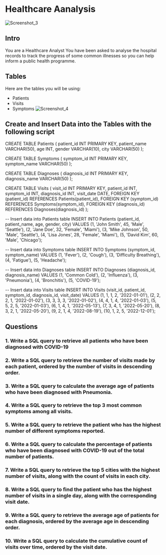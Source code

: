 # Healthcare Aanalysis
![Screenshot_3](https://github.com/yessoufouabdel/Challenge_7_Health_Analysis/assets/5968266/cb09936d-46db-46b1-9d8d-c7719a7c898b)
## Intro
You are a Healthcare Analyst
You have been asked to analyse the hospital records to track the progress of some common illnesses so you can help inform a public health programme.

## Tables
Here are the tables you will be using:
* Patients
* Visits
* Symptoms
  ![Screenshot_4](https://github.com/yessoufouabdel/Challenge_7_Health_Analysis/assets/5968266/3a0e032e-01a6-4e39-8610-1f934d6708bb)


  

## Create and Insert Data into the Tables with the following script
  CREATE TABLE Patients (
  patient_id INT PRIMARY KEY,
  patient_name VARCHAR(50),
  age INT,
  gender VARCHAR(10),
  city VARCHAR(50)
  );
  
  CREATE TABLE Symptoms (
  symptom_id INT PRIMARY KEY,
  symptom_name VARCHAR(50)
  );
  
  CREATE TABLE Diagnoses (
  diagnosis_id INT PRIMARY KEY,
  diagnosis_name VARCHAR(50)
  );
  
  CREATE TABLE Visits (
  visit_id INT PRIMARY KEY,
  patient_id INT,
  symptom_id INT,
  diagnosis_id INT,
  visit_date DATE,
  FOREIGN KEY (patient_id) REFERENCES Patients(patient_id),
  FOREIGN KEY (symptom_id) REFERENCES Symptoms(symptom_id),
  FOREIGN KEY (diagnosis_id) REFERENCES Diagnoses(diagnosis_id)
  );
  
  -- Insert data into Patients table
  INSERT INTO Patients (patient_id, patient_name, age, gender, city)
  VALUES
  (1, 'John Smith', 45, 'Male', 'Seattle'),
  (2, 'Jane Doe', 32, 'Female', 'Miami'),
  (3, 'Mike Johnson', 50, 'Male', 'Seattle'),
  (4, 'Lisa Jones', 28, 'Female', 'Miami'),
  (5, 'David Kim', 60, 'Male', 'Chicago');
  
  -- Insert data into Symptoms table
  INSERT INTO Symptoms (symptom_id, symptom_name)
  VALUES
  (1, 'Fever'),
  (2, 'Cough'),
  (3, 'Difficulty Breathing'),
  (4, 'Fatigue'),
  (5, 'Headache');
  
  -- Insert data into Diagnoses table
  INSERT INTO Diagnoses (diagnosis_id, diagnosis_name)
  VALUES
  (1, 'Common Cold'),
  (2, 'Influenza'),
  (3, 'Pneumonia'),
  (4, 'Bronchitis'),
  (5, 'COVID-19');
  
  -- Insert data into Visits table
  INSERT INTO Visits (visit_id, patient_id, symptom_id, diagnosis_id, visit_date)
  VALUES
  (1, 1, 1, 2, '2022-01-01'),
  (2, 2, 2, 1, '2022-01-02'),
  (3, 3, 3, 3, '2022-01-02'),
  (4, 4, 1, 4, '2022-01-03'),
  (5, 5, 2, 5, '2022-01-03'),
  (6, 1, 4, 1, '2022-05-13'),
  (7, 3, 4, 1, '2022-05-20'),
  (8, 3, 2, 1, '2022-05-20'),
  (9, 2, 1, 4, '2022-08-19'),
  (10, 1, 2, 5, '2022-12-01');

## Questions

### 1. Write a SQL query to retrieve all patients who have been diagnosed with COVID-19
### 2. Write a SQL query to retrieve the number of visits made by each patient, ordered by the number of visits in descending order.
### 3. Write a SQL query to calculate the average age of patients who have been diagnosed with Pneumonia.
### 4. Write a SQL query to retrieve the top 3 most common symptoms among all visits.
### 5. Write a SQL query to retrieve the patient who has the highest number of different symptoms reported.
### 6. Write a SQL query to calculate the percentage of patients who have been diagnosed with COVID-19 out of the total number of patients.
### 7. Write a SQL query to retrieve the top 5 cities with the highest number of visits, along with the count of visits in each city.
### 8. Write a SQL query to find the patient who has the highest number of visits in a single day, along with the corresponding visit date.
### 9. Write a SQL query to retrieve the average age of patients for each diagnosis, ordered by the average age in descending order.
### 10. Write a SQL query to calculate the cumulative count of visits over time, ordered by the visit date.





